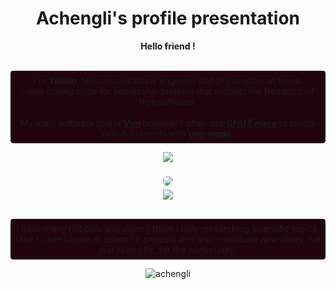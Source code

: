 

<center><h1>Achengli's profile presentation</h1></center>

**<center> Hello friend ! </center>**
<br>

<p class='pp' style="text-align: center; background-color: rgb(34,4,12); border-radius: .3em; padding: .5em;">
I'm <b>Yassin</b>, telecomunications engineer and philosopher at times.<br>
I love writing code for impressive projects that respect the freedoms of free software.<br><br>
My main software tool is <b><a href="https://www.vim.org/">Vim</a></b> however I often use <b><a href="https://www.gnu.org/software/emacs/">GNU Emacs</a></b> to create rich documents with <b><a href="https://orgmode.org/">org-mode</a></b>.<br>
</p>



<center>
<nav>
<a href='https://www.vim.org' style="background: none; border:none";><img src='https://www.vim.org/images/vim_header.gif' style="margin: auto;"></img></a><br><br>
<a href='https://www.gnu.org/software/emacs'><img src='https://www.gnu.org/software/emacs/images/gnu.transparent.png' style='border-radius:50%; margin: auto; padding: .4em; background-color: white'></img></a><br>
<a href='https://orgmode.org'><img src='https://orgmode.org/resources/img/org-mode-unicorn.svg'></img></a>
</nav>
</center>
<br>

<p class='pp' style="text-align: center; background-color: rgb(34,4,12); border-radius: .3em; padding: .5em;">
I have many hobbies and among them I love researching scientific topics. <br>I like to participate in scientific projects and also contribute new ideas, not just scientific, for the community.
</p>

<center>
<p><img align="center" src="https://github-readme-stats.vercel.app/api/top-langs?username=achengli&show_icons=true&locale=en&layout=compact" alt="achengli" /></p></center>


